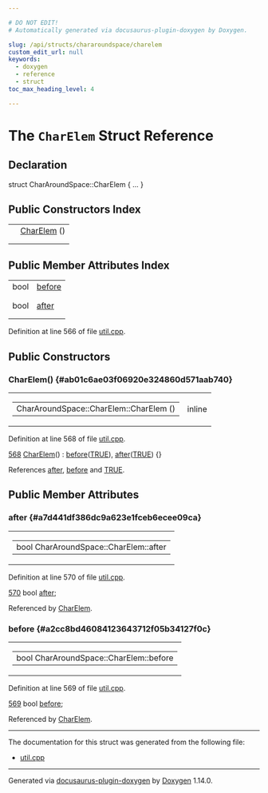 ```yaml
---

# DO NOT EDIT!
# Automatically generated via docusaurus-plugin-doxygen by Doxygen.

slug: /api/structs/chararoundspace/charelem
custom_edit_url: null
keywords:
  - doxygen
  - reference
  - struct
toc_max_heading_level: 4

---
```


<div class="doxyPage">

# The `CharElem` Struct Reference



## Declaration

<div class="doxyDeclaration">
struct CharAroundSpace::CharElem { ... }
</div>

## Public Constructors Index

<table class="doxyMembersIndex">

<tr class="doxyMemberIndexItem">
<td class="doxyMemberIndexItemType" align="left" valign="top"></td>
<td class="doxyMemberIndexItemName" align="left" valign="top"><a href="#ab01c6ae03f06920e324860d571aab740">CharElem</a> ()</td>
</tr>
<tr class="doxyMemberIndexDescription">
<td class="doxyMemberIndexDescriptionLeft"></td>
<td class="doxyMemberIndexDescriptionRight">
</td>
</tr>
<tr class="doxyMemberIndexSeparator">
<td class="doxyMemberIndexSeparator" colspan="2"></td>
</tr>

</table>

## Public Member Attributes Index

<table class="doxyMembersIndex">

<tr class="doxyMemberIndexItem">
<td class="doxyMemberIndexItemType" align="left" valign="top">bool</td>
<td class="doxyMemberIndexItemName" align="left" valign="top"><a href="#a2cc8bd46084123643712f05b34127f0c">before</a></td>
</tr>
<tr class="doxyMemberIndexDescription">
<td class="doxyMemberIndexDescriptionLeft"></td>
<td class="doxyMemberIndexDescriptionRight">
</td>
</tr>
<tr class="doxyMemberIndexSeparator">
<td class="doxyMemberIndexSeparator" colspan="2"></td>
</tr>

<tr class="doxyMemberIndexItem">
<td class="doxyMemberIndexItemType" align="left" valign="top">bool</td>
<td class="doxyMemberIndexItemName" align="left" valign="top"><a href="#a7d441df386dc9a623e1fceb6ecee09ca">after</a></td>
</tr>
<tr class="doxyMemberIndexDescription">
<td class="doxyMemberIndexDescriptionLeft"></td>
<td class="doxyMemberIndexDescriptionRight">
</td>
</tr>
<tr class="doxyMemberIndexSeparator">
<td class="doxyMemberIndexSeparator" colspan="2"></td>
</tr>

</table>


<p>Definition at line 566 of file <a href="/web-doxygen/docs/api/files/src/util-cpp">util.cpp</a>.</p>


<div class="doxySectionDef">

## Public Constructors

### CharElem() {#ab01c6ae03f06920e324860d571aab740}

<div class="doxyMemberItem">
<div class="doxyMemberProto">
<table class="doxyMemberLabels">
<tr class="doxyMemberLabels">
<td class="doxyMemberLabelsLeft">
<table class="doxyMemberName">
<tr>
<td class="doxyMemberName">CharAroundSpace::CharElem::CharElem ()</td>
</tr>
</table>
</td>
<td class="doxyMemberLabelsRight">
<span class="doxyMemberLabels">
<span class="doxyMemberLabel inline">inline</span>
</span>
</td>
</tr>
</table>
</div>
<div class="doxyMemberDoc">



<p>Definition at line 568 of file <a href="/web-doxygen/docs/api/files/src/util-cpp">util.cpp</a>.</p>


<div class="doxyProgramListing">

<div class="doxyCodeLine"><span class="doxyLineNumber"><a href="#ab01c6ae03f06920e324860d571aab740">568</a></span><span class="doxyLineContent"><span class="doxyHighlight">    <a href="#ab01c6ae03f06920e324860d571aab740">CharElem</a>() : <a href="#a2cc8bd46084123643712f05b34127f0c">before</a>(<a href="/web-doxygen/docs/api/files/src/qcstring-h/#aa8cecfc5c5c054d2875c03e77b7be15d">TRUE</a>), <a href="#a7d441df386dc9a623e1fceb6ecee09ca">after</a>(<a href="/web-doxygen/docs/api/files/src/qcstring-h/#aa8cecfc5c5c054d2875c03e77b7be15d">TRUE</a>) {}</span></span></div>

</div>


<p>References <a href="#a7d441df386dc9a623e1fceb6ecee09ca">after</a>, <a href="#a2cc8bd46084123643712f05b34127f0c">before</a> and <a href="/web-doxygen/docs/api/files/src/qcstring-h/#aa8cecfc5c5c054d2875c03e77b7be15d">TRUE</a>.</p>

</div>
</div>

</div>

<div class="doxySectionDef">

## Public Member Attributes

### after {#a7d441df386dc9a623e1fceb6ecee09ca}

<div class="doxyMemberItem">
<div class="doxyMemberProto">
<table class="doxyMemberLabels">
<tr class="doxyMemberLabels">
<td class="doxyMemberLabelsLeft">
<table class="doxyMemberName">
<tr>
<td class="doxyMemberName">bool CharAroundSpace::CharElem::after</td>
</tr>
</table>
</td>
</tr>
</table>
</div>
<div class="doxyMemberDoc">



<p>Definition at line 570 of file <a href="/web-doxygen/docs/api/files/src/util-cpp">util.cpp</a>.</p>


<div class="doxyProgramListing">

<div class="doxyCodeLine"><span class="doxyLineNumber"><a href="#a7d441df386dc9a623e1fceb6ecee09ca">570</a></span><span class="doxyLineContent"><span class="doxyHighlight">    </span><span class="doxyHighlightKeywordType">bool</span><span class="doxyHighlight"> <a href="#a7d441df386dc9a623e1fceb6ecee09ca">after</a>;</span></span></div>

</div>


<p>Referenced by <a href="#ab01c6ae03f06920e324860d571aab740">CharElem</a>.</p>

</div>
</div>

### before {#a2cc8bd46084123643712f05b34127f0c}

<div class="doxyMemberItem">
<div class="doxyMemberProto">
<table class="doxyMemberLabels">
<tr class="doxyMemberLabels">
<td class="doxyMemberLabelsLeft">
<table class="doxyMemberName">
<tr>
<td class="doxyMemberName">bool CharAroundSpace::CharElem::before</td>
</tr>
</table>
</td>
</tr>
</table>
</div>
<div class="doxyMemberDoc">



<p>Definition at line 569 of file <a href="/web-doxygen/docs/api/files/src/util-cpp">util.cpp</a>.</p>


<div class="doxyProgramListing">

<div class="doxyCodeLine"><span class="doxyLineNumber"><a href="#a2cc8bd46084123643712f05b34127f0c">569</a></span><span class="doxyLineContent"><span class="doxyHighlight">    </span><span class="doxyHighlightKeywordType">bool</span><span class="doxyHighlight"> <a href="#a2cc8bd46084123643712f05b34127f0c">before</a>;</span></span></div>

</div>


<p>Referenced by <a href="#ab01c6ae03f06920e324860d571aab740">CharElem</a>.</p>

</div>
</div>

</div>

<hr/>

The documentation for this struct was generated from the following file:

<ul>
<li><a href="/web-doxygen/docs/api/files/src/util-cpp">util.cpp</a></li>
</ul>

<hr/>

<p class="doxyGeneratedBy">Generated via <a href="https://github.com/xpack/docusaurus-plugin-doxygen">docusaurus-plugin-doxygen</a> by <a href="https://www.doxygen.nl">Doxygen</a> 1.14.0.</p>

</div>

